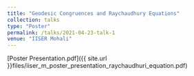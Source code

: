 ```yaml
---
title: "Geodesic Congruences and Raychaudhury Equations"
collection: talks
type: "Poster"
permalink: /talks/2021-04-23-talk-1
venue: "IISER Mohali"
---
```


[Poster Presentation.pdf]({{ site.url }}files/iiser_m_poster_presentation_raychaudhuri_equation.pdf)
